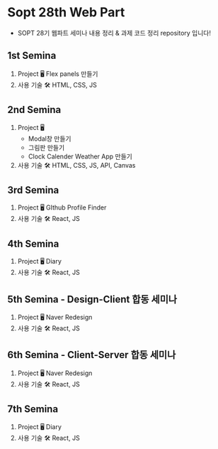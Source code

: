 # Sopt 28th Web Part

- SOPT 28기 웹파트 세미나 내용 정리 & 과제 코드 정리 repository 입니다!

## 1st Semina

1. Project 🖥 Flex panels 만들기
2. 사용 기술 🛠 HTML, CSS, JS

## 2nd Semina

1. Project 🖥
   - Modal창 만들기
   - 그림판 만들기
   - Clock Calender Weather App 만들기
2. 사용 기술 🛠 HTML, CSS, JS, API, Canvas

## 3rd Semina

1. Project 🖥 GIthub Profile Finder
2. 사용 기술 🛠 React, JS

## 4th Semina

1. Project 🖥 Diary
2. 사용 기술 🛠 React, JS

## 5th Semina - Design-Client 합동 세미나

1. Project 🖥 Naver Redesign
2. 사용 기술 🛠 React, JS

## 6th Semina - Client-Server 합동 세미나

1. Project 🖥 Naver Redesign
2. 사용 기술 🛠 React, JS

## 7th Semina

1. Project 🖥 Diary
2. 사용 기술 🛠 React, JS
